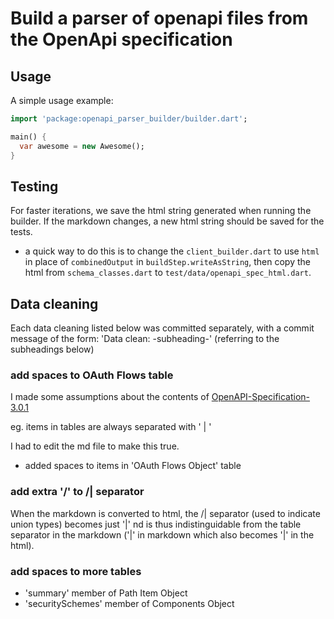# Build a parser of openapi files from the OpenApi specification

## Usage

A simple usage example:

```dart
import 'package:openapi_parser_builder/builder.dart';

main() {
  var awesome = new Awesome();
}
```

## Testing 

For faster iterations, we save the html string generated when running the builder.  If the markdown changes, a new html string should be saved for the tests. 

- a quick way to do this is to change the `client_builder.dart` to use `html` in place of `combinedOutput` in `buildStep.writeAsString`, then copy the html from `schema_classes.dart` to `test/data/openapi_spec_html.dart`.

## Data cleaning

Each data cleaning listed below was committed separately, with a commit message of the form: 'Data clean: -subheading-' (referring to the subheadings below)

### add spaces to OAuth Flows table

I made some assumptions about the contents of [OpenAPI-Specification-3.0.1](https://github.com/OAI/OpenAPI-Specification/blob/master/versions/3.0.1.md)

eg. items in tables are always separated with ' | '

I had to edit the md file to make this true.
- added spaces to items in 'OAuth Flows Object' table

### add extra '/' to /| separator

When the markdown is converted to html, the /| separator (used to indicate union types) becomes just '|' nd is thus indistinguidable from the table separator in the markdown ('|' in markdown which also becomes '|' in the html).

### add spaces to more tables

- 'summary' member of Path Item Object
- 'securitySchemes' member of Components Object
